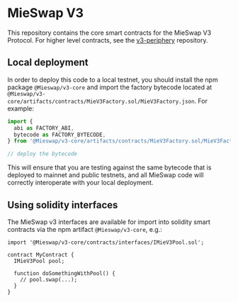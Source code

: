 # MieSwap V3

This repository contains the core smart contracts for the MieSwap V3 Protocol.
For higher level contracts, see the [v3-periphery](../v3-periphery/)
repository.

## Local deployment

In order to deploy this code to a local testnet, you should install the npm package
`@Mieswap/v3-core`
and import the factory bytecode located at
`@Mieswap/v3-core/artifacts/contracts/MieV3Factory.sol/MieV3Factory.json`.
For example:

```typescript
import {
  abi as FACTORY_ABI,
  bytecode as FACTORY_BYTECODE,
} from '@Mieswap/v3-core/artifacts/contracts/MieV3Factory.sol/MieV3Factory.json'

// deploy the bytecode
```

This will ensure that you are testing against the same bytecode that is deployed to
mainnet and public testnets, and all MieSwap code will correctly interoperate with
your local deployment.

## Using solidity interfaces

The MieSwap v3 interfaces are available for import into solidity smart contracts
via the npm artifact `@Mieswap/v3-core`, e.g.:

```solidity
import '@Mieswap/v3-core/contracts/interfaces/IMieV3Pool.sol';

contract MyContract {
  IMieV3Pool pool;

  function doSomethingWithPool() {
    // pool.swap(...);
  }
}
```
